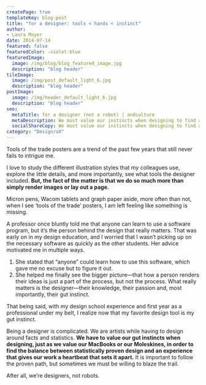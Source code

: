 ```yaml
---
createPage: true
templateKey: blog-post
title: "for a designer: tools < hands < instinct"
author:
- Laura Moyer
date: 2014-07-14
featured: false
featuredColor: -violet-blue
featuredImage:
  image: /img/blog/blog_featured_image.jpg
  description: "blog header"
tileImage:
  image: /img/post_default_light_6.jpg
  description: "blog header"
postImage:
  image: /img/header_default_light_6.jpg
  description: "blog header"
seo:
  metaTitle: for a designer (not a robot) | andculture
  metaDescription: We must value our instincts when designing to find a balance between data-backed decisions and breathing unique life into the experience.
  socialShareCopy: We must value our instincts when designing to find a balance between data-backed decisions and breathing unique life into the experience.
category: "Design/uX"
---
```

Tools of the trade posters are a trend of the past few years that still never fails to intrigue me.

I love to study the different illustration styles that my colleagues use, explore the little details, and more importantly, see what tools the designer included. **But, the fact of the matter is that we do so much more than simply render images or lay out a page.**

Micron pens, Wacom tablets and graph paper aside, more often than not, when I see ‘tools of the trade’ posters, I am left feeling like something is missing.

A professor once bluntly told me that anyone can learn to use a software program, but it’s the person behind the design that really matters. That was early on in my design education, and I worried that I wasn’t picking up on the necessary software as quickly as the other students. Her advice motivated me in multiple ways.

1. She stated that “anyone” could learn how to use this software, which gave me no excuse but to figure it out.
2. She helped me finally see the bigger picture—that how a person renders their ideas is just a part of the process, but not the process. What really matters is the designer—their knowledge, their passion and, most importantly, their gut instinct.

That being said, with my design school experience and first year as a professional under my belt, I realize now that my favorite design tool is my gut instinct.

Being a designer is complicated. We are artists while having to design around facts and statistics. **We have to value our gut instincts when designing, just as we value our MacBooks or our Moleskines, in order to find the balance between statistically proven design and an experience that gives our work a heartbeat that sets it apart.** It is important to follow the proven path, but sometimes we must be willing to blaze the trail.

After all, we’re designers, not robots.